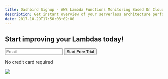 ```yaml
---
title: Dashbird Signup - AWS Lambda Functions Monitoring Based On CloudWatch Logs
description: Get instant overview of your serverless architecture performance, find problems in your lambda functions and fix them in real-time. 
date: 2017-10-29T17:50:03+02:00
---
```


<section class="container-fluid dark-bg pt-5 pb-5">
  <div class="row justify-content-md-center">
    <div class="col-lg-10">
      <div class="row justify-content-md-center align-items-center">
        <div class="col-lg-6">
          <h2>Start improving your Lambdas today!</h2>
          <div class="pt-2 pr-5">
            <form name="trial-form">
              <label class="input-group">
                <input type="email" class="form-control cta-input mr-2" placeholder='Email' name="email" required>
                <button class="input-group-addon cta-btn cta-pink" id='signup' type="submit">Start Free Trial</button>
              </label>
            </form>
            <p class="text-center gray small">No credit card required</p>
          </div>
        </div>
        <div class="col-lg-4">
          <img src="/images/dashbird-illustration.svg">
        </div>
      </div>
    </div>
  </div>
</section>

<!-- hack to redirect to /register/ -->
<script>
  window.location.href = '/register/'
</script>